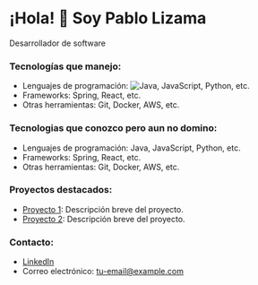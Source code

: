 # ¡Hola! 👋 Soy Pablo Lizama

Desarrollador de software

### Tecnologías que manejo:
- Lenguajes de programación:
	![Java](https://img.shields.io/badge/java-%23ED8B00.svg?style=for-the-badge&logo=openjdk&logoColor=white), JavaScript, Python, etc.
- Frameworks: Spring, React, etc.
- Otras herramientas: Git, Docker, AWS, etc.

### Tecnologias que conozco pero aun no domino:
- Lenguajes de programación: Java, JavaScript, Python, etc.
- Frameworks: Spring, React, etc.
- Otras herramientas: Git, Docker, AWS, etc.


### Proyectos destacados:
- [Proyecto 1](enlace): Descripción breve del proyecto.
- [Proyecto 2](enlace): Descripción breve del proyecto.

### Contacto:
- [LinkedIn](enlace-a-tu-linkedin)
- Correo electrónico: tu-email@example.com
